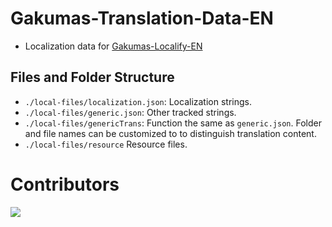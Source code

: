 # Gakumas-Translation-Data-EN

- Localization data for [Gakumas-Localify-EN](https://github.com/NatsumeLS/Gakumas-Localify-EN)

## Files and Folder Structure

- `./local-files/localization.json`: Localization strings.
- `./local-files/generic.json`: Other tracked strings.
- `./local-files/genericTrans`: Function the same as `generic.json`. Folder and file names can be customized to to distinguish translation content.
- `./local-files/resource` Resource files.

# Contributors

<a href="https://github.com/NatsumeLS/Gakumas-Translation-Data-EN">
  <img src="https://contrib.rocks/image?repo=NatsumeLS/Gakumas-Translation-Data-EN" />
</a>
